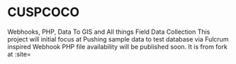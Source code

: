 # CUSPCOCO
Webhooks, PHP, Data To GIS and All things Field Data Collection
This project will initial focus at Pushing sample data to test database via Fulcrum inspired Webhook PHP file availability will be 
published soon.  It is from fork at :site= 
